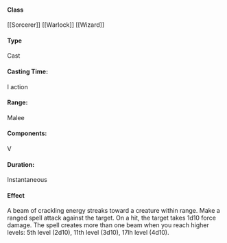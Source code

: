 #### Class
[[Sorcerer]] [[Warlock]] [[Wizard]]
#### Type
Cast
#### Casting Time:
I action 
#### Range: 
Malee
#### Components:
V
#### Duration: 
Instantaneous
#### Effect 
A beam of crackling energy streaks toward a creature within range. Make a ranged spell attack against the target. On a hit, the target takes 1d10 force damage.
The spell creates more than one beam when you reach higher levels:
5th level (2d10), 
11th level (3d10),
17lh level (4d10).